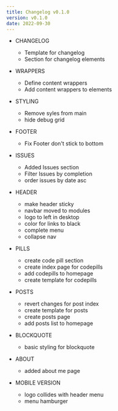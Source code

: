 ```yaml
---
title: Changelog v0.1.0
version: v0.1.0
date: 2022-09-30
---
```


* CHANGELOG
  * Template for changelog
  * Section for changelog elements

* WRAPPERS
  * Define content wrappers
  * Add content wrappers to elements

* STYLING
  * Remove syles from main
  * hide debug grid

* FOOTER
  * Fix Footer don't stick to bottom

* ISSUES
  * Added Issues section
  *  Filter Issues by completion
  * order issues by date asc

* HEADER
  * make header sticky
  * navbar moved to modules
  * logo to left in desktop
  * color for links to black
  * complete menu
  * collapse nav

* PILLS
  * create code pill section
  * create index page for codepills
  * add codepills to homepage
  * create template for codepills

* POSTS
  * revert changes for post index
  * create template for posts
  * create posts page
  * add posts list to homepage

* BLOCKQUOTE
  * basic styling for blockquote

* ABOUT
  * added about me page

* MOBILE VERSION
  * logo collides with header menu
  * menu hamburger

